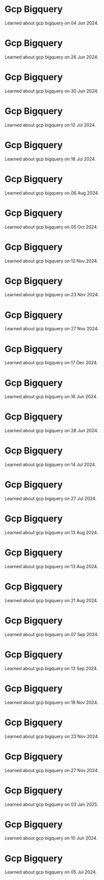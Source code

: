 # Gcp Bigquery
Learned about gcp bigquery on 04 Jun 2024.

# Gcp Bigquery
Learned about gcp bigquery on 26 Jun 2024.

# Gcp Bigquery
Learned about gcp bigquery on 30 Jun 2024.

# Gcp Bigquery
Learned about gcp bigquery on 12 Jul 2024.

# Gcp Bigquery
Learned about gcp bigquery on 18 Jul 2024.

# Gcp Bigquery
Learned about gcp bigquery on 06 Aug 2024.

# Gcp Bigquery
Learned about gcp bigquery on 05 Oct 2024.

# Gcp Bigquery
Learned about gcp bigquery on 12 Nov 2024.

# Gcp Bigquery
Learned about gcp bigquery on 23 Nov 2024.

# Gcp Bigquery
Learned about gcp bigquery on 27 Nov 2024.

# Gcp Bigquery
Learned about gcp bigquery on 17 Dec 2024.

# Gcp Bigquery
Learned about gcp bigquery on 16 Jun 2024.

# Gcp Bigquery
Learned about gcp bigquery on 28 Jun 2024.

# Gcp Bigquery
Learned about gcp bigquery on 14 Jul 2024.

# Gcp Bigquery
Learned about gcp bigquery on 27 Jul 2024.

# Gcp Bigquery
Learned about gcp bigquery on 13 Aug 2024.

# Gcp Bigquery
Learned about gcp bigquery on 13 Aug 2024.

# Gcp Bigquery
Learned about gcp bigquery on 21 Aug 2024.

# Gcp Bigquery
Learned about gcp bigquery on 07 Sep 2024.

# Gcp Bigquery
Learned about gcp bigquery on 13 Sep 2024.

# Gcp Bigquery
Learned about gcp bigquery on 18 Nov 2024.

# Gcp Bigquery
Learned about gcp bigquery on 23 Nov 2024.

# Gcp Bigquery
Learned about gcp bigquery on 27 Nov 2024.

# Gcp Bigquery
Learned about gcp bigquery on 03 Jan 2025.

# Gcp Bigquery
Learned about gcp bigquery on 10 Jun 2024.

# Gcp Bigquery
Learned about gcp bigquery on 05 Jul 2024.

